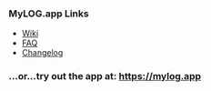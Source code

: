 ### MyLOG.app Links
- [Wiki](https://github.com/Doomd/MyLOG/wiki)
- [FAQ](https://github.com/Doomd/MyLOG/wiki/faq)
- [Changelog](CHANGELOG.md)

### ...or...try out the app at: https://mylog.app
